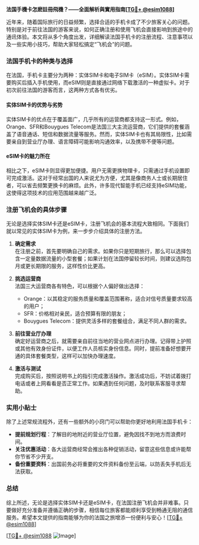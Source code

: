 **法国手機卡怎麽註冊飛機？——全面解析與實用指南[[TG💪+ @esim1088](https://t.me/s/esim1088)]**

近年来，随着国际旅行的日益频繁，选择合适的手机卡成了不少旅客关心的问题。特别是对于前往法国的游客来说，如何正确注册和使用飞机会直接影响到旅途中的通讯体验。本文将从多个角度出发，详细解读法国手机卡的注册流程、注意事项以及一些实用小技巧，帮助大家轻松搞定“飞机会”的问题。

### 法国手机卡的种类与选择

在法国，手机卡主要分为两种：实体SIM卡和电子SIM卡（eSIM）。实体SIM卡需要购买后插入手机使用，而eSIM则是直接通过网络下载激活的一种虚拟卡。对于初次前往法国的游客而言，这两种方式各有优劣。

#### 实体SIM卡的优势与劣势

实体SIM卡的优点在于覆盖面广，几乎所有的运营商都支持这一形式。例如，Orange、SFR和Bouygues Telecom是法国三大主流运营商，它们提供的套餐涵盖了语音通话、短信和数据流量等服务。然而，实体SIM卡也有其局限性，比如需要亲自到营业厅办理、语言障碍可能影响沟通效率，以及携带不便等问题。

#### eSIM卡的魅力所在

相比之下，eSIM卡则显得更加便捷。用户无需更换物理卡，只需通过手机设置即可完成激活。这对于经常出国的人来说尤为方便，尤其是像商务人士或长期居住者，可以省去频繁更换卡的麻烦。此外，许多现代智能手机已经支持eSIM功能，这使得这项技术的应用范围越来越广泛。

### 注册飞机会的具体步骤

无论是选择实体SIM卡还是eSIM卡，注册飞机会的基本流程大致相同。下面我们就以常见的实体SIM卡为例，来一步步介绍具体的注册方法。

1. **确定需求**  
   在注册之前，首先要明确自己的需求。如果你只是短期旅行，那么可以选择包含一定量数据流量的小型套餐；如果计划在法国停留较长时间，则建议选购包月或更长期限的服务，这样性价比更高。

2. **挑选运营商**  
   法国三大运营商各有特色，可以根据个人偏好做出选择：
   - Orange：以其稳定的服务质量和覆盖范围著称，适合对信号质量要求较高的用户；
   - SFR：价格相对亲民，适合预算有限的朋友；
   - Bouygues Telecom：提供灵活多样的套餐组合，满足不同人群的需求。

3. **前往营业厅办理**  
   确定好运营商之后，就需要亲自前往当地的营业网点进行办理。记得带上护照或其他有效身份证件，以便工作人员核实身份信息。同时，提前准备好想要开通的具体套餐类型，这样可以加快办理速度。

4. **激活与测试**  
   完成购买后，按照说明书上的指引完成激活操作。激活成功后，不妨试着拨打电话或者上网看看是否正常工作。如果遇到任何问题，及时联系客服寻求帮助。

### 实用小贴士

除了上述常规流程外，还有一些额外的小窍门可以帮助你更好地利用法国手机卡：

- **提前规划行程**：了解目的地附近的营业厅位置，避免因找不到地方而浪费时间。
- **关注优惠活动**：各大运营商经常会推出各种促销活动，留意这些信息或许能帮你节省不少开支。
- **备份重要资料**：出国前务必将重要的文件资料备份至云端，以防丢失手机后无法获取。

### 总结

综上所述，无论是选择实体SIM卡还是eSIM卡，在法国注册飞机会并非难事。只要做好充分准备并遵循正确的步骤，相信每位旅客都能顺利享受到畅通无阻的通信服务。希望本文提供的指南能够为你的法国之旅增添一份便利与安心！[[TG💪+ @esim1088](https://t.me/s/esim1088)]

[[TG💪+ @esim1088](https://t.me/s/esim1088) ![Image](https://i.postimg.cc/4NQfJmqS/Snipaste-2025-05-13-00-14-12.png)]